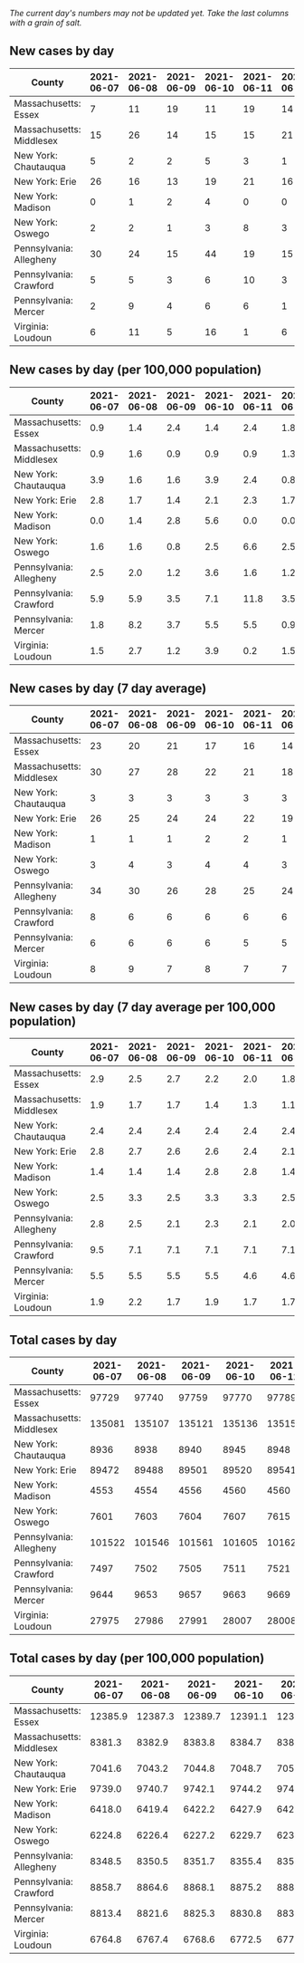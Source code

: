 _The current day's numbers may not be updated yet. Take the last columns with a grain of salt._
## New cases by day

| County | 2021-06-07 | 2021-06-08 | 2021-06-09 | 2021-06-10 | 2021-06-11 | 2021-06-12 | 2021-06-13 |
| --- | --- | --- | --- | --- | --- | --- | --- |
| Massachusetts: Essex | 7 | 11 | 19 | 11 | 19 | 14 |  |
| Massachusetts: Middlesex | 15 | 26 | 14 | 15 | 15 | 21 |  |
| New York: Chautauqua | 5 | 2 | 2 | 5 | 3 | 1 |  |
| New York: Erie | 26 | 16 | 13 | 19 | 21 | 16 |  |
| New York: Madison | 0 | 1 | 2 | 4 | 0 | 0 |  |
| New York: Oswego | 2 | 2 | 1 | 3 | 8 | 3 |  |
| Pennsylvania: Allegheny | 30 | 24 | 15 | 44 | 19 | 15 | 7 |
| Pennsylvania: Crawford | 5 | 5 | 3 | 6 | 10 | 3 |  |
| Pennsylvania: Mercer | 2 | 9 | 4 | 6 | 6 | 1 | 2 |
| Virginia: Loudoun | 6 | 11 | 5 | 16 | 1 | 6 | 1 |

## New cases by day (per 100,000 population)

| County | 2021-06-07 | 2021-06-08 | 2021-06-09 | 2021-06-10 | 2021-06-11 | 2021-06-12 | 2021-06-13 |
| --- | --- | --- | --- | --- | --- | --- | --- |
| Massachusetts: Essex | 0.9 | 1.4 | 2.4 | 1.4 | 2.4 | 1.8 |  |
| Massachusetts: Middlesex | 0.9 | 1.6 | 0.9 | 0.9 | 0.9 | 1.3 |  |
| New York: Chautauqua | 3.9 | 1.6 | 1.6 | 3.9 | 2.4 | 0.8 |  |
| New York: Erie | 2.8 | 1.7 | 1.4 | 2.1 | 2.3 | 1.7 |  |
| New York: Madison | 0.0 | 1.4 | 2.8 | 5.6 | 0.0 | 0.0 |  |
| New York: Oswego | 1.6 | 1.6 | 0.8 | 2.5 | 6.6 | 2.5 |  |
| Pennsylvania: Allegheny | 2.5 | 2.0 | 1.2 | 3.6 | 1.6 | 1.2 | 0.6 |
| Pennsylvania: Crawford | 5.9 | 5.9 | 3.5 | 7.1 | 11.8 | 3.5 |  |
| Pennsylvania: Mercer | 1.8 | 8.2 | 3.7 | 5.5 | 5.5 | 0.9 | 1.8 |
| Virginia: Loudoun | 1.5 | 2.7 | 1.2 | 3.9 | 0.2 | 1.5 | 0.2 |

## New cases by day (7 day average)

| County | 2021-06-07 | 2021-06-08 | 2021-06-09 | 2021-06-10 | 2021-06-11 | 2021-06-12 | 2021-06-13 |
| --- | --- | --- | --- | --- | --- | --- | --- |
| Massachusetts: Essex | 23 | 20 | 21 | 17 | 16 | 14 |  |
| Massachusetts: Middlesex | 30 | 27 | 28 | 22 | 21 | 18 |  |
| New York: Chautauqua | 3 | 3 | 3 | 3 | 3 | 3 |  |
| New York: Erie | 26 | 25 | 24 | 24 | 22 | 19 |  |
| New York: Madison | 1 | 1 | 1 | 2 | 2 | 1 |  |
| New York: Oswego | 3 | 4 | 3 | 4 | 4 | 3 |  |
| Pennsylvania: Allegheny | 34 | 30 | 26 | 28 | 25 | 24 | 22 |
| Pennsylvania: Crawford | 8 | 6 | 6 | 6 | 6 | 6 |  |
| Pennsylvania: Mercer | 6 | 6 | 6 | 6 | 5 | 5 | 4 |
| Virginia: Loudoun | 8 | 9 | 7 | 8 | 7 | 7 | 7 |

## New cases by day (7 day average per 100,000 population)

| County | 2021-06-07 | 2021-06-08 | 2021-06-09 | 2021-06-10 | 2021-06-11 | 2021-06-12 | 2021-06-13 |
| --- | --- | --- | --- | --- | --- | --- | --- |
| Massachusetts: Essex | 2.9 | 2.5 | 2.7 | 2.2 | 2.0 | 1.8 |  |
| Massachusetts: Middlesex | 1.9 | 1.7 | 1.7 | 1.4 | 1.3 | 1.1 |  |
| New York: Chautauqua | 2.4 | 2.4 | 2.4 | 2.4 | 2.4 | 2.4 |  |
| New York: Erie | 2.8 | 2.7 | 2.6 | 2.6 | 2.4 | 2.1 |  |
| New York: Madison | 1.4 | 1.4 | 1.4 | 2.8 | 2.8 | 1.4 |  |
| New York: Oswego | 2.5 | 3.3 | 2.5 | 3.3 | 3.3 | 2.5 |  |
| Pennsylvania: Allegheny | 2.8 | 2.5 | 2.1 | 2.3 | 2.1 | 2.0 | 1.8 |
| Pennsylvania: Crawford | 9.5 | 7.1 | 7.1 | 7.1 | 7.1 | 7.1 |  |
| Pennsylvania: Mercer | 5.5 | 5.5 | 5.5 | 5.5 | 4.6 | 4.6 | 3.7 |
| Virginia: Loudoun | 1.9 | 2.2 | 1.7 | 1.9 | 1.7 | 1.7 | 1.7 |

## Total cases by day

| County | 2021-06-07 | 2021-06-08 | 2021-06-09 | 2021-06-10 | 2021-06-11 | 2021-06-12 | 2021-06-13 |
| --- | --- | --- | --- | --- | --- | --- | --- |
| Massachusetts: Essex | 97729 | 97740 | 97759 | 97770 | 97789 | 97803 |  |
| Massachusetts: Middlesex | 135081 | 135107 | 135121 | 135136 | 135151 | 135172 |  |
| New York: Chautauqua | 8936 | 8938 | 8940 | 8945 | 8948 | 8949 |  |
| New York: Erie | 89472 | 89488 | 89501 | 89520 | 89541 | 89557 |  |
| New York: Madison | 4553 | 4554 | 4556 | 4560 | 4560 | 4560 |  |
| New York: Oswego | 7601 | 7603 | 7604 | 7607 | 7615 | 7618 |  |
| Pennsylvania: Allegheny | 101522 | 101546 | 101561 | 101605 | 101624 | 101639 | 101646 |
| Pennsylvania: Crawford | 7497 | 7502 | 7505 | 7511 | 7521 | 7524 |  |
| Pennsylvania: Mercer | 9644 | 9653 | 9657 | 9663 | 9669 | 9670 | 9672 |
| Virginia: Loudoun | 27975 | 27986 | 27991 | 28007 | 28008 | 28014 | 28015 |

## Total cases by day (per 100,000 population)

| County | 2021-06-07 | 2021-06-08 | 2021-06-09 | 2021-06-10 | 2021-06-11 | 2021-06-12 | 2021-06-13 |
| --- | --- | --- | --- | --- | --- | --- | --- |
| Massachusetts: Essex | 12385.9 | 12387.3 | 12389.7 | 12391.1 | 12393.5 | 12395.3 |  |
| Massachusetts: Middlesex | 8381.3 | 8382.9 | 8383.8 | 8384.7 | 8385.6 | 8386.9 |  |
| New York: Chautauqua | 7041.6 | 7043.2 | 7044.8 | 7048.7 | 7051.1 | 7051.8 |  |
| New York: Erie | 9739.0 | 9740.7 | 9742.1 | 9744.2 | 9746.5 | 9748.2 |  |
| New York: Madison | 6418.0 | 6419.4 | 6422.2 | 6427.9 | 6427.9 | 6427.9 |  |
| New York: Oswego | 6224.8 | 6226.4 | 6227.2 | 6229.7 | 6236.2 | 6238.7 |  |
| Pennsylvania: Allegheny | 8348.5 | 8350.5 | 8351.7 | 8355.4 | 8356.9 | 8358.2 | 8358.7 |
| Pennsylvania: Crawford | 8858.7 | 8864.6 | 8868.1 | 8875.2 | 8887.0 | 8890.6 |  |
| Pennsylvania: Mercer | 8813.4 | 8821.6 | 8825.3 | 8830.8 | 8836.3 | 8837.2 | 8839.0 |
| Virginia: Loudoun | 6764.8 | 6767.4 | 6768.6 | 6772.5 | 6772.8 | 6774.2 | 6774.5 |
